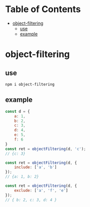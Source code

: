 Table of Contents
=================

* [object\-filtering](#object-filtering)
  * [use](#use)
  * [example](#example)

# object-filtering

## use
```
npm i object-filtering
```

## example
```javascript
const d = {
	a: 1,
	b: 2,
	c: 3,
	d: 4,
	e: 5,
	f: 6
}
const ret = objectFiltering(d, 'c');
// {c: 3}

const ret = objectFiltering(d, {
	include: ['a', 'b']
});
// {a: 1, b: 2}

const ret = objectFiltering(d, {
	exclude: ['a', 'f', 'e']
});
// { b: 2, c: 3, d: 4 }
```